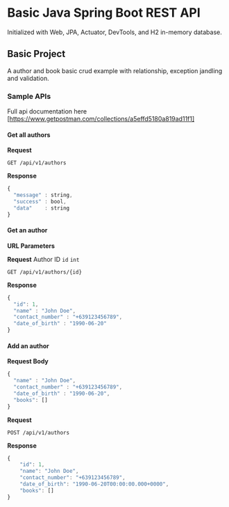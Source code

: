 # Basic Java Spring Boot REST API
Initialized with Web, JPA, Actuator, DevTools, and H2 in-memory database.

## Basic Project
A author and book basic crud example with relationship, exception jandling and validation.

### Sample APIs
Full api documentation here [https://www.getpostman.com/collections/a5effd5180a819ad11f1]
#### Get all authors
**Request**
```https
GET /api/v1/authors
```
**Response**
```javascript
{
  "message" : string,
  "success" : bool,
  "data"    : string
}
```

#### Get an author

**URL Parameters**

**Request**
Author ID `id` `int`

```https
GET /api/v1/authors/{id}
```
**Response**
```javascript
{
  "id": 1,
  "name" : "John Doe",
  "contact_number" : "+639123456789",
  "date_of_birth" : "1990-06-20"
}
```
#### Add an author
**Request Body**
```javascript
{
  "name" : "John Doe",
  "contact_number" : "+639123456789",
  "date_of_birth" : "1990-06-20",
  "books": []
}
```
**Request**
```https
POST /api/v1/authors
```
**Response**
```javascript
{
    "id": 1,
    "name": "John Doe",
    "contact_number": "+639123456789",
    "date_of_birth": "1990-06-20T00:00:00.000+0000",
    "books": []
}
```

